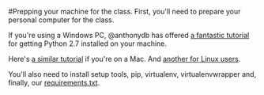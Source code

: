 #Prepping your machine for the class.
First, you'll need to prepare your personal computer for the class.

If you're using a Windows PC, @anthonydb has offered [a fantastic tutorial](http://www.anthonydebarros.com/2014/02/16/setting-up-python-in-windows-8-1/) for getting Python 2.7 installed on your machine.

Here's [a similar tutorial](http://hackercodex.com/guide/python-development-environment-on-mac-osx/) if you're on a Mac. And [another for Linux users](http://www.linuxfromscratch.org/blfs/view/svn/general/python2.html).

You'll also need to install setup tools, pip, virtualenv, virtualenvwrapper and, finally, our [requirements.txt](requirements.txt).